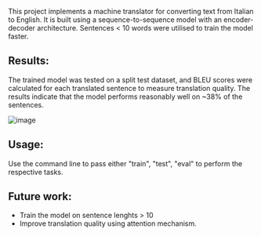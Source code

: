 This project implements a machine translator for converting text from Italian to English. It is built using a sequence-to-sequence model with an encoder-decoder architecture. Sentences < 10 words were utilised to train the model faster.

## Results:
The trained model was tested on a split test dataset, and BLEU scores were calculated for each translated sentence to measure translation quality. The results indicate that the model performs reasonably well on ~38% of the sentences.

![image](https://github.com/user-attachments/assets/e8650c4e-ee3e-41af-bc77-b79a9033e646)

## Usage:
Use the command line to pass either "train", "test", "eval" to perform the respective tasks.

## Future work:
* Train the model on sentence lenghts > 10
* Improve translation quality using attention mechanism.
